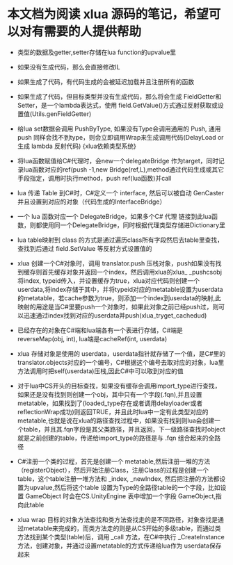 ﻿# 本文档为阅读 xlua 源码的笔记，希望可以对有需要的人提供帮助

- 类型的数据及getter,setter存储在lua function的upvalue里
- 如果没有生成代码，那么会直接修改IL
- 如果生成了代码，有代码生成的会被延迟加载并且注册所有的函数
- 如果生成了代码，但目标类型并没有生成代码，那么将会生成 FieldGetter和Setter，是一个lambda表达式，使用 field.GetValue()方式通过反射获取或设置值(Utils.genFieldGetter)
- 给lua set数据会调用 PushByType, 如果没有Type会调用通用的 Push, 通用 push 同样会找不到type，则会立即调用Wrap来生成调用代码(DelayLoad or 生成 lambda 反射代码)   {xlua依赖类型系统}

- 将lua函数赋值给C#代理时，会new一个delegateBridge 作为target，同时记录lua函数对应的ref(push -1,new Bridge(ref,L),method通过代码生成或其它手段指定，调用时执行method，push ref(lua函数)并call

- lua 传递 Table 到C#时，C#定义一个 interface, 然后可以被自动 GenCaster并且设置到对应的对象（代码生成的InterfaceBridge）

- 一个 lua 函数对应一个 DelegateBridge，如果多个C# 代理 链接到此lua函数，则都使用同一个DelegateBridge，同时根据代理类型存储进Dictionary里

- lua table映射到 class 的方式是通过遍历class所有字段然后去table里查找，查找到后通过 field.SetValue 等反射方式设置值的

- xlua 创建一个C#对象时，调用 translator.push 压栈对象，push如果没有找到缓存则首先缓存对象并返回一个index，然后调用xlua的xlua_ _pushcsobj将index, typeid传入，并设置缓存为true，xlua对应代码则创建一个userdata,将index存储于其中，并将typeid对应的metatable设置为userdata的metatable，若cache参数为true，则添加一个index到userdata的映射,此映射的用途是当C#里要push一个对象时，如果此对象之前已经push过，则可以迅速通过index找到对应的userdata并push(xlua_tryget_cachedud)

- 已经存在的对象在C#端和lua端各有一个表进行存储，C#端是reverseMap(obj, int), lua端是cacheRef(int, userdata)

- xlua 存储对象是使用的 userdata，userdata指针就存储了一个值，是C#里的translator.objects对应的一个编号，C#根据这个编号去取对应的对象，lua里方法调用时把self(userdata)压栈,因此C#中可以取到对应的值
- 对于lua中CS开头的目标查找，如果没有缓存会调用import_type进行查找，如果还是没有找到则创建一个obj，其中只有一个字段(.fqn),并且设置metatable，如果找到了(loaded_type存在或者调用delayloader或者reflectionWrap成功)则返回TRUE，并且此时lua中一定有此类型对应的metatable,也就是说在xlua的路径查找过程中，如果没有找到则lua会创建一个table，并且其.fqn字段是其父类路径，并且返回，下一级路径查找时object就是之前创建的table，传递给import_type的路径是与 .fqn 组合起来的全路径

- C#注册一个类的过程，首先是创建一个 metatable,然后注册一堆的方法（registerObject），然后开始注册Class，注册Class的过程是创建一个table，这个table注册一堆方法和 _index, _newIndex, 然后把注册的方法都设置为upvalue,然后将这个table 设置为Type的全路径table的一个字段，比如设置 GameObject 时会在CS.UnityEngine 表中增加一个字段 GameObject,指向此table
- xlua wrap 目标的对象方法查找和类方法查找走的是不同路径，对象查找是通过metatable来完成的，而类方法走的则是从CS开始的多级table，而通过类方法找到某个类型(table)后，调用 _call 方法，在C#中执行 _CreateInstance 方法，创建对象，并通过设置metatable的方式传递给lua作为 userdata保存起来